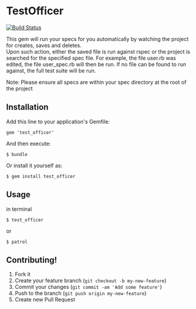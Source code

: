 # TestOfficer

[![Build Status](https://secure.travis-ci.org/danbickford007/test_officer.png)](http://travis-ci.org/danbickford007/test_officer?branch=master)

This gem will run your specs for you automatically by watching the project for creates, saves and deletes.  
Upon such action, either the saved file is run against rspec or the project is searched for the specified
spec file.  For example, the file user.rb was edited, the file user_spec.rb will then be run.  If no file
can be found to run against, the full test suite will be run.

Note:  Please ensure all specs are within your spec directory at the root of the project

## Installation

Add this line to your application's Gemfile:

    gem 'test_officer'

And then execute:

    $ bundle

Or install it yourself as:

    $ gem install test_officer

## Usage

in terminal

    $ test_officer

  or

    $ patrol

## Contributing!

1. Fork it
2. Create your feature branch (`git checkout -b my-new-feature`)
3. Commit your changes (`git commit -am 'Add some feature'`)
4. Push to the branch (`git push origin my-new-feature`)
5. Create new Pull Request
